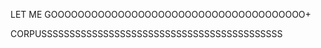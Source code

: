 LET ME GOOOOOOOOOOOOOOOOOOOOOOOOOOOOOOOOOOOOOO+











CORPUSSSSSSSSSSSSSSSSSSSSSSSSSSSSSSSSSSSSSSSSSSS

